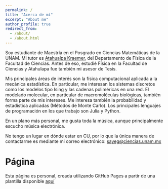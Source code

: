 ```yaml
---
permalink: /
title: "Acerca de mí"
excerpt: "About me"
author_profile: true
redirect_from: 
  - /about/
  - /about.html
---
```


Soy estudiante de Maestría en el Posgrado en Ciencias Matemáticas de la UNAM. Mi tutor es [Atahualpa Kraemer](http://www.fciencias.unam.mx/directorio/41583), del Departamento de Física de la Facultad de Ciencias. Antes de eso, estudié Física en la Facultad de Ciencias y Atahulapa fue también mi asesor de Tesis.

Mis principales áreas de interés son la física computacional aplicada a la mecánica estadística. En particular, me interesan los sistemas discretos como los modelos tipo Ising y las cadenas poliméricas en una red. El modelado molecular, en particular de macromoléculas biológicas, también forma parte de mis intereses.  Me interesa también la probabilidad y estadística aplicadas (Métodos de Monte Carlo). Los principales lenguajes de programación en los que trabajo son Julia y Python. 

En un plano más personal, me gusta toda la música, aunque principalmente escucho música electrónica. 

No tengo un lugar en dónde estar en CU, por lo que la única manera de contactarme es mediante mi correo electrónico: [sayeg@ciencias.unam.mx](mailto:sayeg@ciencias.unam)

# Página

Esta página es personal, creada utilizando GitHub Pages a partir de una plantilla disponible [aquí](https://github.com/academicpages)



